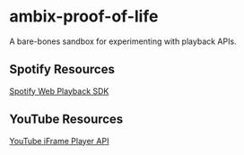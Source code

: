 # ambix-proof-of-life
A bare-bones sandbox for experimenting with playback APIs.

## Spotify Resources

[Spotify Web Playback SDK](https://developer.spotify.com/documentation/web-playback-sdk/quick-start/)

## YouTube Resources

[YouTube iFrame Player API](https://developers.google.com/youtube/iframe_api_reference)